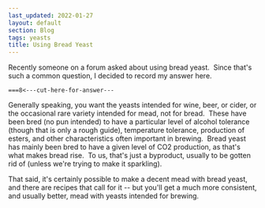 ```yaml
---
last_updated: 2022-01-27
layout: default
section: Blog
tags: yeasts
title: Using Bread Yeast
---
```


Recently someone on a forum asked about using bread yeast.&nbsp;
Since that's such a common question,
I decided to record my answer here.

`===8<---cut-here-for-answer---`

Generally speaking, you want the yeasts
intended for wine, beer, or cider,
or the occasional rare variety intended for mead,
not for bread.&nbsp;
These have been bred (no pun intended)
to have a particular level of alcohol tolerance
(though that is only a rough guide),
temperature tolerance,
production of esters,
and other characteristics often important in brewing.&nbsp;
Bread yeast has mainly been bred to have a given level of CO2 production,
as that's what makes bread rise.&nbsp;
To us, that's just a byproduct,
usually to be gotten rid of
(unless we're trying to make it sparkling).

That said, it's certainly possible to make a decent mead with bread yeast, and there are recipes that call for it -- but you'll get a much more consistent, and usually better, mead with yeasts intended for brewing.

